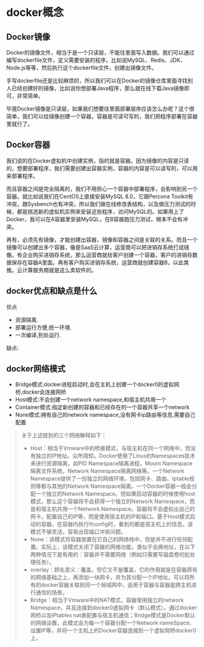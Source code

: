 # docker概念

## Docker镜像

Docker的镜像文件，相当于是一个只读层，不能往里面写入数据。我们可以通过编写dockerfile文件，定义需要安装的程序，比如说MySQL、Redis、JDK、Node.js等等，然后执行这个dockerfile文件，创建出镜像文件。

手写dockerfile还是比较麻烦的，所以我们可以在Docker的镜像仓库里面寻找别人已经创建好的镜像，比如说你想部署Java程序，那么就在线下载Java镜像即可，非常简单。

毕竟Docker镜像是只读层，如果我们想要往里面部署层序应该怎么办呢？这个很简单，我们可以给镜像创建一个容器，容器是可读可写的，我们把程序部署在容器里就行了。

## Docker容器

我们说的在Docker虚拟机中创建实例，指的就是容器。因为镜像的内容是只读的，想要部署程序，我们需要创建出容器实例，容器的内容是可以读写的，可以用来部署程序。

而且容器之间是完全隔离的，我们不用担心一个容器中部署程序，会影响到另一个容器。就比如说我们在CentOS上直接安装MySQL 8.0，它跟Percona Toolkit有冲突，跟Sysbench也有冲突，所以我们做在线修改表结构，以及做压力测试的时候，都是挑选新的虚拟机实例来安装这些程序，访问MySQL的。如果用上了Docker，我可以在A容器里安装MySQL，在B容器跑压力测试，根本不会有冲突。

再有，必须先有镜像，才能创建出容器，镜像和容器之间是关联的关系。而且一个镜像可以创建出多个容器，像是SaaS云计算，运营商可以把进销存系统打成镜像。有企业购买进销存系统，那么运营商就给客户创建一个容器，客户的进销存数据保存在容器A里面。再有客户购买进销存系统，运营商就创建容器B，以此类推。云计算服务商就是这么卖软件的。

## docker优点和缺点是什么

优点

- 资源隔离.
- 部署运行方便,统一环境.
- 一次编译,到处运行.

缺点:

## docker网络模式

- Bridge模式:docker进程启动时,会在主机上创建一个docker0的虚拟网桥,docker会连接网桥
- Host模式:不会创建一个network namespace,和宿主机共用一个
- Container模式:指定新创建的容器和已经存在的一个容器共享一个network
- None模式:拥有自己的network namespace,没有网卡ip路由等信息,需要自己配置

> 关于上述提到的三个网络解释如下：
>
> - Host：相当于Vmware中的桥接模式，与宿主机在同一个网络中，但没有独立的IP地址。众所周知，Docker使用了Linux的Namespaces技术来进行资源隔离，如PID Namespace隔离进程，Mount Namespace隔离文件系统，Network Namespace隔离网络等。一个Network Namespace提供了一份独立的网络环境，包括网卡、路由、Iptable规则等都与其他的Network Namespace隔离。一个Docker容器一般会分配一个独立的Network Namespace。但如果启动容器的时候使用host模式，那么这个容器将不会获得一个独立的Network Namespace，而是和宿主机共用一个Network Namespace。容器将不会虚拟出自己的网卡，配置自己的IP等，而是使用宿主机的IP和端口。基于Host模式启动的容器，在容器内执行ifconfig时，看到的都是宿主机上的信息。该模式不够灵活，容易出现端口冲突问题。
> - None：该模式将容器放置在它自己的网络栈中，但是并不进行任何配置。实际上，该模式关闭了容器的网络功能，类似于会换地址，在以下两种情况下是有用的：容器并不需要网络（例如只需要写磁盘卷的批处理任务）。
> - overlay：顾名思义：覆盖，但它又不是覆盖，它的作用就是在容器原有的网络基础之上，再添加一块网卡，并为其分配一个IP地址，可以将所有的docker容器关联到同一个局域网中，适用于容器与容器是跨主机进行通信的场景。
> - Bridge：相当于Vmware中的NAT模式，容器使用独立的network Namespace，并且连接到docker0虚拟网卡（默认模式）。通过docker网桥以及IPtables nat表配置与宿主机通信；Bridge模式是Docker默认的网络设置，此模式会为每一个容器分配一个Network nameSpace、设置IP等，并将一个主机上的Docker容器连接到一个虚拟网桥docker0上。